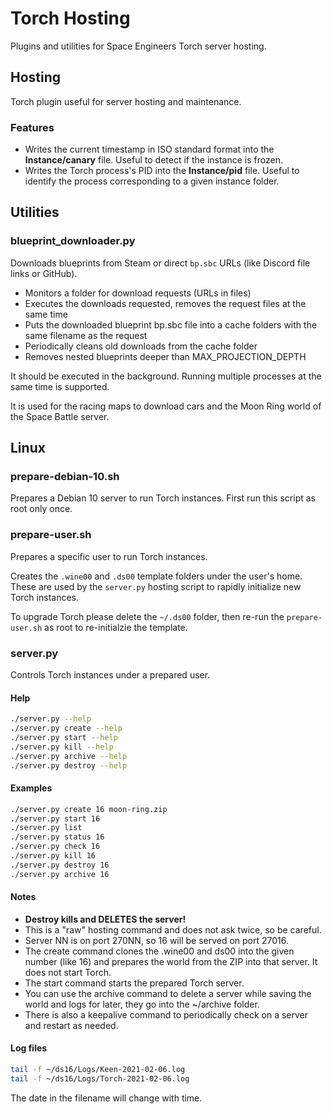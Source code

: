 # Torch Hosting 
Plugins and utilities for Space Engineers Torch server hosting.

## Hosting

Torch plugin useful for server hosting and maintenance.

### Features
- Writes the current timestamp in ISO standard format into the **Instance/canary** file. Useful to detect if the instance is frozen.
- Writes the Torch process's PID into the **Instance/pid** file. Useful to identify the process corresponding to a given instance folder.

## Utilities

### blueprint_downloader.py

Downloads blueprints from Steam or direct `bp.sbc` URLs (like Discord file links or GitHub).

- Monitors a folder for download requests (URLs in files)
- Executes the downloads requested, removes the request files at the same time
- Puts the downloaded blueprint bp.sbc file into a cache folders with the same filename as the request
- Periodically cleans old downloads from the cache folder
- Removes nested blueprints deeper than MAX_PROJECTION_DEPTH

It should be executed in the background. Running multiple processes at the same time is supported.

It is used for the racing maps to download cars and the Moon Ring world of the Space Battle server.

## Linux

### prepare-debian-10.sh

Prepares a Debian 10 server to run Torch instances. First run this script as root only once.

### prepare-user.sh

Prepares a specific user to run Torch instances.

Creates the `.wine00` and `.ds00` template folders under the user's home. These are used by the `server.py` hosting script to rapidly initialize new Torch instances.

To upgrade Torch please delete the `~/.ds00` folder, then re-run the `prepare-user.sh` as root to re-initialzie the template.

### server.py

Controls Torch instances under a prepared user.

#### Help
```bash
./server.py --help
./server.py create --help
./server.py start --help
./server.py kill --help
./server.py archive --help
./server.py destroy --help
```

#### Examples
```bash
./server.py create 16 moon-ring.zip
./server.py start 16
./server.py list
./server.py status 16
./server.py check 16
./server.py kill 16
./server.py destroy 16
./server.py archive 16
```

#### Notes
- **Destroy kills and DELETES the server!**
- This is a "raw" hosting command and does not ask twice, so be careful.
- Server NN is on port 270NN, so 16 will be served on port 27016.
- The create command clones the .wine00 and ds00 into the given number (like 16) and prepares the world from the ZIP into that server. It does not start Torch.
- The start command starts the prepared Torch server.
- You can use the archive command to delete a server while saving the world and logs for later, they go into the ~/archive folder.
- There is also a keepalive command to periodically check on a server and restart as needed.

#### Log files
```bash
tail -f ~/ds16/Logs/Keen-2021-02-06.log
tail -f ~/ds16/Logs/Torch-2021-02-06.log
```
The date in the filename will change with time.
